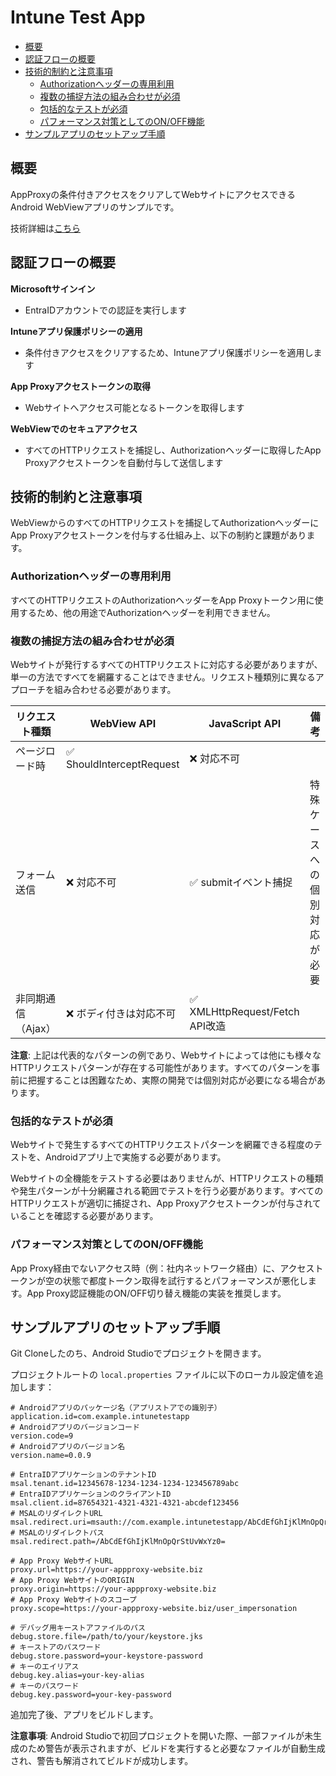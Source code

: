 <!-- omit in toc -->
# Intune Test App

- [概要](#概要)
- [認証フローの概要](#認証フローの概要)
- [技術的制約と注意事項](#技術的制約と注意事項)
  - [Authorizationヘッダーの専用利用](#authorizationヘッダーの専用利用)
  - [複数の捕捉方法の組み合わせが必須](#複数の捕捉方法の組み合わせが必須)
  - [包括的なテストが必須](#包括的なテストが必須)
  - [パフォーマンス対策としてのON/OFF機能](#パフォーマンス対策としてのonoff機能)
- [サンプルアプリのセットアップ手順](#サンプルアプリのセットアップ手順)

## 概要

AppProxyの条件付きアクセスをクリアしてWebサイトにアクセスできるAndroid WebViewアプリのサンプルです。

技術詳細は[こちら](./_docs/)

## 認証フローの概要

**Microsoftサインイン**
- EntraIDアカウントでの認証を実行します

**Intuneアプリ保護ポリシーの適用**
- 条件付きアクセスをクリアするため、Intuneアプリ保護ポリシーを適用します

**App Proxyアクセストークンの取得**
- Webサイトへアクセス可能となるトークンを取得します

**WebViewでのセキュアアクセス**
- すべてのHTTPリクエストを捕捉し、Authorizationヘッダーに取得したApp Proxyアクセストークンを自動付与して送信します

## 技術的制約と注意事項

WebViewからのすべてのHTTPリクエストを捕捉してAuthorizationヘッダーにApp Proxyアクセストークンを付与する仕組み上、以下の制約と課題があります。

### Authorizationヘッダーの専用利用

すべてのHTTPリクエストのAuthorizationヘッダーをApp Proxyトークン用に使用するため、他の用途でAuthorizationヘッダーを利用できません。

### 複数の捕捉方法の組み合わせが必須

Webサイトが発行するすべてのHTTPリクエストに対応する必要がありますが、単一の方法ですべてを網羅することはできません。リクエスト種類別に異なるアプローチを組み合わせる必要があります。

| リクエスト種類 | WebView API | JavaScript API | 備考 |
|---------------|-------------|----------------|------|
| ページロード時 | ✅ ShouldInterceptRequest | ❌ 対応不可 | |
| フォーム送信 | ❌ 対応不可 | ✅ submitイベント捕捉 | 特殊ケースへの個別対応が必要 |
| 非同期通信（Ajax） | ❌ ボディ付きは対応不可 | ✅ XMLHttpRequest/Fetch API改造 | |

**注意**: 上記は代表的なパターンの例であり、Webサイトによっては他にも様々なHTTPリクエストパターンが存在する可能性があります。すべてのパターンを事前に把握することは困難なため、実際の開発では個別対応が必要になる場合があります。

### 包括的なテストが必須

Webサイトで発生するすべてのHTTPリクエストパターンを網羅できる程度のテストを、Androidアプリ上で実施する必要があります。

Webサイトの全機能をテストする必要はありませんが、HTTPリクエストの種類や発生パターンが十分網羅される範囲でテストを行う必要があります。すべてのHTTPリクエストが適切に捕捉され、App Proxyアクセストークンが付与されていることを確認する必要があります。

### パフォーマンス対策としてのON/OFF機能

App Proxy経由でないアクセス時（例：社内ネットワーク経由）に、アクセストークンが空の状態で都度トークン取得を試行するとパフォーマンスが悪化します。App Proxy認証機能のON/OFF切り替え機能の実装を推奨します。

## サンプルアプリのセットアップ手順

Git Cloneしたのち、Android Studioでプロジェクトを開きます。

プロジェクトルートの `local.properties` ファイルに以下のローカル設定値を追加します：

```properties:local.properties
# Androidアプリのパッケージ名（アプリストアでの識別子）
application.id=com.example.intunetestapp
# Androidアプリのバージョンコード
version.code=9
# Androidアプリのバージョン名
version.name=0.0.9

# EntraIDアプリケーションのテナントID
msal.tenant.id=12345678-1234-1234-1234-123456789abc
# EntraIDアプリケーションのクライアントID
msal.client.id=87654321-4321-4321-4321-abcdef123456
# MSALのリダイレクトURL
msal.redirect.uri=msauth://com.example.intunetestapp/AbCdEfGhIjKlMnOpQrStUvWxYz0%3D
# MSALのリダイレクトパス
msal.redirect.path=/AbCdEfGhIjKlMnOpQrStUvWxYz0=

# App Proxy WebサイトURL
proxy.url=https://your-appproxy-website.biz
# App Proxy WebサイトのORIGIN
proxy.origin=https://your-appproxy-website.biz
# App Proxy Webサイトのスコープ
proxy.scope=https://your-appproxy-website.biz/user_impersonation

# デバッグ用キーストアファイルのパス
debug.store.file=/path/to/your/keystore.jks
# キーストアのパスワード
debug.store.password=your-keystore-password
# キーのエイリアス
debug.key.alias=your-key-alias
# キーのパスワード
debug.key.password=your-key-password
```

追加完了後、アプリをビルドします。

**注意事項**: Android Studioで初回プロジェクトを開いた際、一部ファイルが未生成のため警告が表示されますが、ビルドを実行すると必要なファイルが自動生成され、警告も解消されてビルドが成功します。
